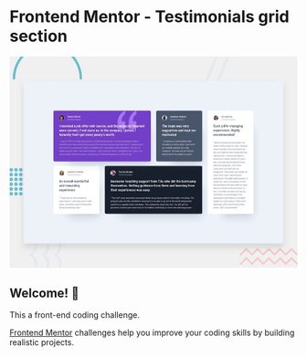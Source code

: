 # Frontend Mentor - Testimonials grid section

![Design preview for the Testimonials grid section coding challenge](./design/desktop-preview.jpg)

## Welcome! 👋

This a front-end coding challenge.

[Frontend Mentor](https://www.frontendmentor.io) challenges help you improve your coding skills by building realistic projects.
